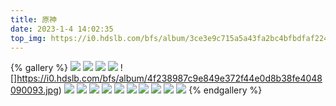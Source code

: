 ```yaml
---
title: 原神
date: 2023-1-4 14:02:35
top_img: https://i0.hdslb.com/bfs/album/3ce3e9c715a5a43fa2bc4bfbdfaf224f619cfa9f.jpg
---
```


{% gallery %}
![](https://i0.hdslb.com/bfs/album/c9d634650a9a8178db63abd2062988606b8a8bf6.jpg)
![](https://i0.hdslb.com/bfs/album/bf5fd49ce7f748849ee7f90c06001111103d7706.jpg)
![](https://i0.hdslb.com/bfs/album/daa9aa70ae29173ef8be58a313f3f56daf0a20aa.jpg)
![](https://i0.hdslb.com/bfs/album/cca3fbc5449ab30d466d3101dea91c69ae9f9740.jpg)
![]https://i0.hdslb.com/bfs/album/4f238987c9e849e372f44e0d8b38fe4048090093.jpg)
![](https://i0.hdslb.com/bfs/album/b781ec1803004e7095d6a70585198e05efe1bdfe.jpg)
![](https://i0.hdslb.com/bfs/album/60bcea34477402673bc9dccd51046d5622183cd3.jpg)
![](https://i0.hdslb.com/bfs/album/c3a3f2972dc7b8ecafd64ed6597f898beb9d650c.jpg)
![](https://i0.hdslb.com/bfs/album/680f4b53eac352d5bd3a74f13448ad44550e7297.jpg)
![](https://i0.hdslb.com/bfs/album/3ce3e9c715a5a43fa2bc4bfbdfaf224f619cfa9f.jpg)
![](https://i0.hdslb.com/bfs/album/8c5625d89fad9f9cca9928b6ca04ae9eed536f01.jpg)
![](https://i0.hdslb.com/bfs/album/6ba45af471fbcd2b2d30048495ca545faaa035f1.jpg)
![](https://i0.hdslb.com/bfs/album/e8541ec57c30fc87b6c4b2a5f51e201b9ed7a882.jpg)
![](https://i0.hdslb.com/bfs/album/680f4b53eac352d5bd3a74f13448ad44550e7297.jpg)
![](https://i0.hdslb.com/bfs/album/580b102711ab0a38174a6a24c40f68e3be57569a.png)
{% endgallery %}
